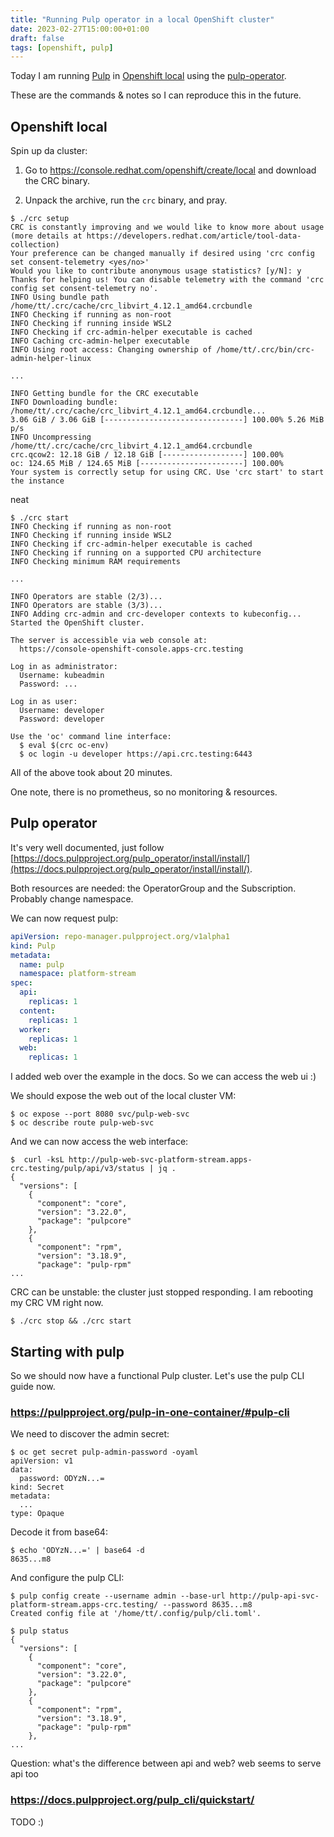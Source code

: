 ```yaml
---
title: "Running Pulp operator in a local OpenShift cluster"
date: 2023-02-27T15:00:00+01:00
draft: false
tags: [openshift, pulp]
---
```


Today I am running [Pulp](https://pulpproject.org/) in [Openshift local](https://developers.redhat.com/products/openshift-local/overview) using the [pulp-operator](https://docs.pulpproject.org/pulp_operator/).

These are the commands & notes so I can reproduce this in the future.

<!--more-->

## Openshift local

Spin up da cluster:

1. Go to https://console.redhat.com/openshift/create/local and download the CRC binary.

2. Unpack the archive, run the `crc` binary, and pray.

```
$ ./crc setup
CRC is constantly improving and we would like to know more about usage (more details at https://developers.redhat.com/article/tool-data-collection)
Your preference can be changed manually if desired using 'crc config set consent-telemetry <yes/no>'
Would you like to contribute anonymous usage statistics? [y/N]: y
Thanks for helping us! You can disable telemetry with the command 'crc config set consent-telemetry no'.
INFO Using bundle path /home/tt/.crc/cache/crc_libvirt_4.12.1_amd64.crcbundle
INFO Checking if running as non-root
INFO Checking if running inside WSL2
INFO Checking if crc-admin-helper executable is cached
INFO Caching crc-admin-helper executable
INFO Using root access: Changing ownership of /home/tt/.crc/bin/crc-admin-helper-linux

...

INFO Getting bundle for the CRC executable
INFO Downloading bundle: /home/tt/.crc/cache/crc_libvirt_4.12.1_amd64.crcbundle...
3.06 GiB / 3.06 GiB [-------------------------------] 100.00% 5.26 MiB p/s
INFO Uncompressing /home/tt/.crc/cache/crc_libvirt_4.12.1_amd64.crcbundle
crc.qcow2: 12.18 GiB / 12.18 GiB [------------------] 100.00%
oc: 124.65 MiB / 124.65 MiB [-----------------------] 100.00%
Your system is correctly setup for using CRC. Use 'crc start' to start the instance
```

neat

```
$ ./crc start
INFO Checking if running as non-root
INFO Checking if running inside WSL2
INFO Checking if crc-admin-helper executable is cached
INFO Checking if running on a supported CPU architecture
INFO Checking minimum RAM requirements

...

INFO Operators are stable (2/3)...
INFO Operators are stable (3/3)...
INFO Adding crc-admin and crc-developer contexts to kubeconfig...
Started the OpenShift cluster.

The server is accessible via web console at:
  https://console-openshift-console.apps-crc.testing

Log in as administrator:
  Username: kubeadmin
  Password: ...

Log in as user:
  Username: developer
  Password: developer

Use the 'oc' command line interface:
  $ eval $(crc oc-env)
  $ oc login -u developer https://api.crc.testing:6443
```

All of the above took about 20 minutes.

One note, there is no prometheus, so no monitoring & resources.


## Pulp operator

It's very well documented, just follow [https://docs.pulpproject.org/pulp_operator/install/install/](https://docs.pulpproject.org/pulp_operator/install/install/).

Both resources are needed: the OperatorGroup and the Subscription. Probably change namespace.

We can now request pulp:
```yaml
apiVersion: repo-manager.pulpproject.org/v1alpha1
kind: Pulp
metadata:
  name: pulp
  namespace: platform-stream
spec:
  api:
    replicas: 1
  content:
    replicas: 1
  worker:
    replicas: 1
  web:
    replicas: 1
```

I added web over the example in the docs. So we can access the web ui :)

We should expose the web out of the local cluster VM:
```
$ oc expose --port 8080 svc/pulp-web-svc
$ oc describe route pulp-web-svc
```

And we can now access the web interface:
```
$  curl -ksL http://pulp-web-svc-platform-stream.apps-crc.testing/pulp/api/v3/status | jq .
{
  "versions": [
    {
      "component": "core",
      "version": "3.22.0",
      "package": "pulpcore"
    },
    {
      "component": "rpm",
      "version": "3.18.9",
      "package": "pulp-rpm"
...
```

CRC can be unstable: the cluster just stopped responding. I am rebooting my CRC VM right now.
```
$ ./crc stop && ./crc start
```


## Starting with pulp

So we should now have a functional Pulp cluster. Let's use the pulp CLI guide now.

### https://pulpproject.org/pulp-in-one-container/#pulp-cli

We need to discover the admin secret:
```
$ oc get secret pulp-admin-password -oyaml
apiVersion: v1
data:
  password: ODYzN...=
kind: Secret
metadata:
  ...
type: Opaque
```

Decode it from base64:
```
$ echo 'ODYzN...=' | base64 -d
8635...m8
```

And configure the pulp CLI:
```
$ pulp config create --username admin --base-url http://pulp-api-svc-platform-stream.apps-crc.testing/ --password 8635...m8
Created config file at '/home/tt/.config/pulp/cli.toml'.
```

```
$ pulp status
{
  "versions": [
    {
      "component": "core",
      "version": "3.22.0",
      "package": "pulpcore"
    },
    {
      "component": "rpm",
      "version": "3.18.9",
      "package": "pulp-rpm"
    },
...
```

Question: what's the difference between api and web? web seems to serve api too

### https://docs.pulpproject.org/pulp_cli/quickstart/

TODO :)

